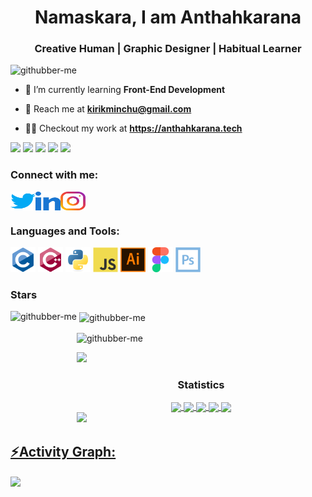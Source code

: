 <h1 align="center">Namaskara, I am Anthahkarana</h1>
<h3 align="center">Creative Human | Graphic Designer | Habitual Learner</h3>
<p align="left"> <img src="https://komarev.com/ghpvc/?username=githubber-me&label=Profile%20views&color=0e75b6&style=flat" alt="githubber-me" /> </p>

- 🌱 I’m currently learning **Front-End Development**

- 💬 Reach me at **kirikminchu@gmail.com**
- 👨‍💻 Checkout my work at **https://anthahkarana.tech**

<div> <a href="https://twitter.com/me_minchu" target="_blank"><img src="https://img.shields.io/badge/Twitter-1DA1F2?style=for-the-badge&logo=twitter&logoColor=white" target="_blank"></a>
<a href="https://www.linkedin.com/in/anthahkarana" target="_blank"><img src="https://img.shields.io/badge/LinkedIn-0077B5?style=for-the-badge&logo=linkedin&logoColor=white" target="_blank"></a>
<a href="https://github.com/githubber-me" target="_blank"><img src="https://img.shields.io/badge/GitHub-100000?style=for-the-badge&logo=github&logoColor=white" target="_blank"></a>
<a href="https://instagram.com/meminchu" target="_blank"><img src="https://img.shields.io/badge/Instagram-E4405F?style=for-the-badge&logo=instagram&logoColor=white" target="_blank"></a>
<a href = "mailto:kirikminchu@gmail.com"><img src="https://img.shields.io/badge/-Gmail-%23333?style=for-the-badge&logo=gmail&logoColor=white" target="_blank"></a>
</div><h3 align="left">Connect with me:</h3>
<p align="left">
<a href="https://twitter.com/me_minchu" target="blank"><img align="center" src="https://raw.githubusercontent.com/teamedwardforever/Readme-Generator/71f25dd8b98329b168142a6b782a107b75eab178/svg/Social/twitter.svg" alt="me_minchu" height="30" width="40" /></a><a href="https://linkedin.com/in/anthahkarana" target="blank"><img align="center" src="https://raw.githubusercontent.com/teamedwardforever/Readme-Generator/71f25dd8b98329b168142a6b782a107b75eab178/svg/Social/linked-in-alt.svg" alt="anthahkarana" height="30" width="40" /></a><a href="https://instagram.com/meminchu" target="blank"><img align="center" src="https://raw.githubusercontent.com/teamedwardforever/Readme-Generator/71f25dd8b98329b168142a6b782a107b75eab178/svg/Social/instagram.svg" alt="meminchu" height="30" width="40" /></a></p>

<h3 align="left">Languages and Tools:</h3>
<p align="left">
<img src="https://raw.githubusercontent.com/teamedwardforever/Readme-Generator/71f25dd8b98329b168142a6b782a107b75eab178/svg/Skills/Languages/c-original.svg" alt="C" width="40" height="40"/>
<img src="https://raw.githubusercontent.com/teamedwardforever/Readme-Generator/71f25dd8b98329b168142a6b782a107b75eab178/svg/Skills/Languages/cplusplus-original.svg" alt="CPP" width="40" height="40"/>
<img src="https://raw.githubusercontent.com/teamedwardforever/Readme-Generator/71f25dd8b98329b168142a6b782a107b75eab178/svg/Skills/Languages/python-original.svg" alt="Python" width="40" height="40"/>
<img src="https://raw.githubusercontent.com/teamedwardforever/Readme-Generator/71f25dd8b98329b168142a6b782a107b75eab178/svg/Skills/Languages/javascript-original.svg" alt="Python" width="40" height="40"/>
<img src="https://raw.githubusercontent.com/teamedwardforever/Readme-Generator/71f25dd8b98329b168142a6b782a107b75eab178/svg/Skills/Software/adobe_illustrator-icon%20(1).svg" alt="Adobe Illustrator" width="40" height="40"/>
<img src="https://raw.githubusercontent.com/teamedwardforever/Readme-Generator/71f25dd8b98329b168142a6b782a107b75eab178/svg/Skills/Software/figma-icon.svg" alt="Figma" width="40" height="40"/>
<img src="https://raw.githubusercontent.com/teamedwardforever/Readme-Generator/71f25dd8b98329b168142a6b782a107b75eab178/svg/Skills/Software/photoshop-line.svg" alt="Photoshop" width="40" height="40"/>
</p>

<h3 align="left">Stars</h3>
<img align="left" height="180em" src="https://github-readme-stats.vercel.app/api/top-langs/?username=githubber-me&layout=compact&theme=gotham" alt=githubber-me />

<p>&nbsp;<img align="center" height="180em" src="https://github-readme-stats.vercel.app/api?username=githubber-me&show_icons=true&locale=en&theme=gotham" alt="githubber-me" /></p>

<p><img align="center" height="180em" src="https://github-readme-streak-stats.herokuapp.com/?user=githubber-me&theme=gotham" alt="githubber-me" /></p>

<img src="https://user-images.githubusercontent.com/73097560/115834477-dbab4500-a447-11eb-908a-139a6edaec5c.gif"><h3 align="center">Statistics</h3>
<div align="center">
<a href="https://github.com/githubber-me">
<img align="center" src="http://github-profile-summary-cards.vercel.app/api/cards/stats?username=githubber-me&theme=panda" height="180em" />
<img align="center" src="http://github-profile-summary-cards.vercel.app/api/cards/most-commit-language?username=githubber-me&theme=panda" height="180em" />
<img align="center" src="http://github-profile-summary-cards.vercel.app/api/cards/repos-per-language?username=githubber-me&theme=panda" height="180em" />
<img align="center" src="http://github-profile-summary-cards.vercel.app/api/cards/productive-time?username=githubber-me&theme=panda" height="180em" />
<img align="center" src="http://github-profile-summary-cards.vercel.app/api/cards/profile-details?username=githubber-me&theme=panda" height="180em" />
</div>
<img src="https://user-images.githubusercontent.com/73097560/115834477-dbab4500-a447-11eb-908a-139a6edaec5c.gif"><h2 align="left">⚡Activity Graph:</h2>
<img align="center" src="https://github-readme-activity-graph.vercel.app/graph?username=githubber-me&theme=gotham"/>

